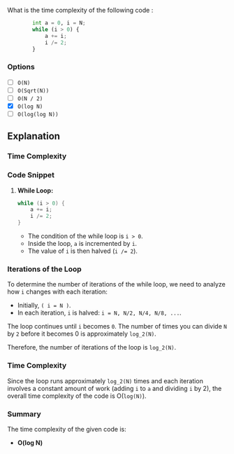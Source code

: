 What is the time complexity of the following code :

```python
        int a = 0, i = N;
        while (i > 0) {
            a += i;
            i /= 2;
        }
```

### Options

- [ ] `O(N)`
- [ ] `O(Sqrt(N))`
- [ ] `O(N / 2)`
- [x] `O(log N)`
- [ ] `O(log(log N))`

## Explanation

### Time Complexity

### Code Snippet

1. **While Loop:**
   ```cpp
   while (i > 0) {
       a += i;
       i /= 2;
   }
   ```
   - The condition of the while loop is `i > 0`.
   - Inside the loop, `a` is incremented by `i`.
   - The value of `i` is then halved (`i /= 2`).

### Iterations of the Loop

To determine the number of iterations of the while loop, we need to analyze how `i` changes with each iteration:

- Initially, `( i = N )`.
- In each iteration, `i` is halved: `i = N, N/2, N/4, N/8, ...`.

The loop continues until `i` becomes `0`. The number of times you can divide `N` by `2` before it becomes 0 is approximately `log_2(N)`.

Therefore, the number of iterations of the loop is `log_2(N)`.

### Time Complexity

Since the loop runs approximately `log_2(N)` times and each iteration involves a constant amount of work (adding `i` to `a` and dividing `i` by 2), the overall time complexity of the code is O(`log(N)`).

### Summary

The time complexity of the given code is:

- **O(log N)**
